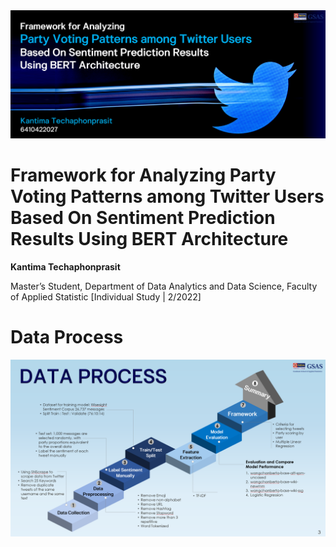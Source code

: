 <img src="https://github.com/lukplamino/party-voting-patterns-among-twitter-users/blob/main/images/cover.png" style="width:800px;"/>

# Framework for Analyzing  Party Voting Patterns among Twitter Users Based On Sentiment Prediction Results Using BERT Architecture
**Kantima Techaphonprasit**

Master’s Student, Department of Data Analytics and Data Science, Faculty of Applied Statistic
[Individual Study | 2/2022]
 
# Data Process

<img src="https://github.com/lukplamino/party-voting-patterns-among-twitter-users/blob/main/images/Data_process.png" style="width:800px;"/>


